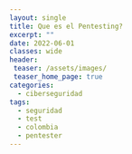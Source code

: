 ```yaml
---
layout: single
title: Que es el Pentesting?
excerpt: ""
date: 2022-06-01
classes: wide
header:
 teaser: /assets/images/
 teaser_home_page: true
categories:
  - ciberseguridad
tags:
  - seguridad
  - test
  - colombia
  - pentester
---
```


